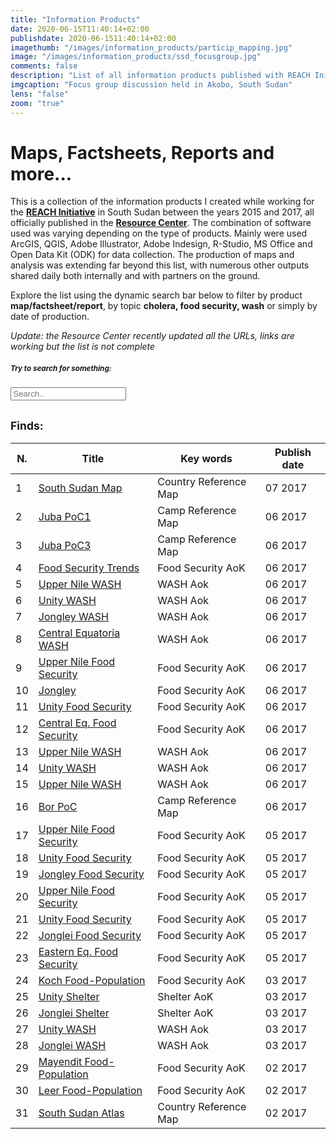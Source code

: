 ```yaml
---
title: "Information Products"
date: 2020-06-15T11:40:14+02:00
publishdate: 2020-06-1511:40:14+02:00
imagethumb: "/images/information_products/particip_mapping.jpg"
image: "/images/information_products/ssd_focusgroup.jpg"
comments: false
description: "List of all information products published with REACH Initiative"
imgcaption: "Focus group discussion held in Akobo, South Sudan"
lens: "false"
zoom: "true"
---
```


<div class='container'>
<h1>Maps, Factsheets, Reports and more...</h1>
<p></p> 
<p>This is a collection of the information products I created while working for the <b><a href="http://www.reach-initiative.org/reach/about-reach">REACH Initiative</a></b> in South Sudan between the years 2015 and 2017, all officially published in the <b><a href="https://www.reach-initiative.org/what-we-do/publications/">Resource Center</a></b>. 
The combination of software used was varying depending on the type of products. Mainly were used ArcGIS, QGIS, Adobe Illustrator, Adobe Indesign, R-Studio, MS Office and Open Data Kit (ODK) for data collection. 
The production of maps and analysis was extending far beyond this list, with numerous other outputs shared daily both internally and with partners on the ground.</p> 

<p>Explore the list using the dynamic search bar below to filter by product <b>map/factsheet/report</b>, by topic <b>cholera, food security, wash</b> or simply by date of production. </p>

<p><i>Update: the Resource Center recently updated all the URLs, links are working but the list is not complete</i></p>

</div>

<div class="container">
<h5><small>Try to search for something:</small></h5>
<!-- Search bar -->
<input class="form-control" type="text" id="myInput" onkeyup="myFunction()" placeholder="Search.." title="Type in a name">
</div>


<div class='container'>
<h2><small>Finds:</small></h2>
<table class='table table-hover' id='myTable'>
<thead>
<tr>
<th>N.</th><th>Title</th><th>Key words</th><th>Publish date</th></tr>
</thead>
<tbody>

<tr><td>1</td><td><a href="https://www.impact-repository.org/document/reach/94fd7237/reach_ssd_map_southsudan_15june2017_a3l_0.pdf" target="_blank">South Sudan Map</a></td><td>Country Reference Map</td><td>07 2017</td></tr>
<tr><td>2</td><td><a href="https://www.impact-repository.org/document/reach/8061194a/reach_ssd_map_juba_camp_poc1referencemap_may2017_0.pdf" target="_blank">Juba PoC1</a></td><td>Camp Reference Map</td><td>06 2017</td></tr>
<tr><td>3</td><td><a href="https://www.impact-repository.org/document/reach/166fd6aa/reach_ssd_map_juba_camp_poc3referencemap_may2017.pdf" target="_blank">Juba PoC3</a></td><td>Camp Reference Map</td><td>06 2017</td></tr>
<tr><td>4</td><td><a href="https://www.impact-repository.org/document/reach/2e29496e/reach_ssd_factsheet_trendanalysisfsl_may2017_0.pdf" target="_blank">Food Security Trends</a></td><td>Food Security AoK</td><td>06 2017</td></tr>
<tr><td>5</td><td><a href="https://www.impact-repository.org/document/reach/6668b1e2/reach_ssd_map_upn_washindicator_may2017.pdf" target="_blank">Upper Nile WASH</a></td><td>WASH Aok</td><td>06 2017</td></tr>
<tr><td>6</td><td><a href="https://www.impact-repository.org/document/reach/218b04c7/reach_ssd_map_unity_washindicator_may2017.pdf" target="_blank">Unity WASH</a></td><td>WASH Aok</td><td>06 2017</td></tr>
<tr><td>7</td><td><a href="https://www.impact-repository.org/document/reach/dfb92f16/reach_ssd_map_jonglei_washindicator_may2017.pdf" target="_blank">Jongley WASH</a></td><td>WASH Aok</td><td>06 2017</td></tr>
<tr><td>8</td><td><a href="https://www.impact-repository.org/document/reach/c185ca57/reach_ssd_map_centraleq_washindicator_may2017.pdf" target="_blank">Central Equatoria WASH</a></td><td>WASH Aok</td><td>06 2017</td></tr>
<tr><td>9</td><td><a href="https://www.impact-repository.org/document/reach/e096c4b3/reach_ssd_map_upn_compositefoodsecurityindicators_may2017.pdf" target="_blank">Upper Nile Food Security</a></td><td>Food Security AoK</td><td>06 2017</td></tr>
<tr><td>10</td><td><a href="https://www.impact-repository.org/document/reach/9d9f33de/reach_ssd_map_jonglei_compositefoodsecurityindicators_may2017.pdf" target="_blank">Jongley</a></td><td>Food Security AoK</td><td>06 2017</td></tr>
<tr><td>11</td><td><a href="https://www.impact-repository.org/document/reach/49b7e0f6/reach_ssd_map_unity_compositefoodsecurityindicators_may2017_0.pdf" target="_blank">Unity Food Security</a></td><td>Food Security AoK</td><td>06 2017</td></tr>
<tr><td>12</td><td><a href="https://www.impact-repository.org/document/reach/d1e09e15/reach_ssd_map_centraleq_compositefoodsecurityindicators_may2017.pdf" target="_blank">Central Eq. Food Security</a></td><td>Food Security AoK</td><td>06 2017</td></tr>
<tr><td>13</td><td><a href="https://www.impact-repository.org/document/reach/c30b4d11/reach_ssd_map_upn_washindicator_mar2017.pdf" target="_blank">Upper Nile WASH</a></td><td>WASH Aok</td><td>06 2017</td></tr>
<tr><td>14</td><td><a href="https://www.impact-repository.org/document/reach/6a2a6954/reach_ssd_map_unity_washindicator_mar2017.pdf" target="_blank">Unity WASH</a></td><td>WASH Aok</td><td>06 2017</td></tr>
<tr><td>15</td><td><a href="https://www.impact-repository.org/document/reach/e21843f5/reach_ssd_map_upn_washindicator_feb2017.pdf" target="_blank">Upper Nile WASH</a></td><td>WASH Aok</td><td>06 2017</td></tr>
<tr><td>16</td><td><a href="https://www.impact-repository.org/document/reach/cd52fc12/reach_ssd_map_bor_camp_poc_referencemap_may2017p_2.pdf" target="_blank">Bor PoC</a></td><td>Camp Reference Map</td><td>06 2017</td></tr>
<tr><td>17</td><td><a href="https://www.impact-repository.org/document/reach/7341b924/reach_ssd_map_upn_compositefoodsecurityindicators_mar2017_1.pdf" target="_blank">Upper Nile Food Security</a></td><td>Food Security AoK</td><td>05 2017</td></tr>
<tr><td>18</td><td><a href="https://www.impact-repository.org/document/reach/5252b7c0/reach_ssd_map_unity_compositefoodsecurityindicators_mar2017_1.pdf" target="_blank">Unity Food Security</a></td><td>Food Security AoK</td><td>05 2017</td></tr>
<tr><td>19</td><td><a href="https://www.impact-repository.org/document/reach/fb739385/reach_ssd_map_jonglei_compositefoodsecurityindicators_mar2017_1.pdf" target="_blank">Jongley Food Security</a></td><td>Food Security AoK</td><td>05 2017</td></tr>
<tr><td>20</td><td><a href="https://www.impact-repository.org/document/reach/2f5b40ad/reach_ssd_map_upn_compositefoodsecurityindicators_feb2017_1.pdf" target="_blank">Upper Nile Food Security</a></td><td>Food Security AoK</td><td>05 2017</td></tr>
<tr><td>21</td><td><a href="https://www.impact-repository.org/document/reach/0d1f6f6f/reach_ssd_map_unity_compositefoodsecurityindicators_feb2017_1.pdf" target="_blank">Unity Food Security</a></td><td>Food Security AoK</td><td>05 2017</td></tr>
<tr><td>22</td><td><a href="https://www.impact-repository.org/document/reach/13238a2e/reach_ssd_map_jonglei_compositefoodsecurityindicators_feb2017_1.pdf" target="_blank">Jonglei Food Security</a></td><td>Food Security AoK</td><td>05 2017</td></tr>
<tr><td>23</td><td><a href="https://www.impact-repository.org/document/reach/3760c3d4/reach_ssd_map_eeq_compositefoodsecurityindicators_feb2017_1.pdf" target="_blank">Eastern Eq. Food Security</a></td><td>Food Security AoK</td><td>05 2017</td></tr>
<tr><td>24</td><td><a href="https://www.impact-repository.org/document/reach/76eb5afd/reach_ssd_map_kochcounty_compositefoodsecurityindicators_2march2017.pdf" target="_blank">Koch Food-Population</a></td><td>Food Security AoK</td><td>03 2017</td></tr>
<tr><td>25</td><td><a href="https://www.impact-repository.org/document/reach/dfca7eb8/reach_ssd_map_unity_shelterindicators_28feb2017_0.pdf" target="_blank">Unity Shelter</a></td><td>Shelter AoK</td><td>03 2017</td></tr>
<tr><td>26</td><td><a href="https://www.impact-repository.org/document/reach/fed9705c/reach_ssd_map_fsl_jonglei_shelterindicators_28feb2017.pdf" target="_blank">Jonglei Shelter</a></td><td>Shelter AoK</td><td>03 2017</td></tr>
<tr><td>27</td><td><a href="https://www.impact-repository.org/document/reach/363090dd/reach_ssd_map_unity_washindicator_feb2017.pdf" target="_blank">Unity WASH</a></td><td>WASH Aok</td><td>03 2017</td></tr>
<tr><td>28</td><td><a href="https://www.impact-repository.org/document/reach/22dfaa0e/reach_ssd_map_wash_jonglei_washindicator_28feb2017_0.pdf" target="_blank">Jonglei WASH</a></td><td>WASH Aok</td><td>03 2017</td></tr>
<tr><td>29</td><td><a href="https://www.impact-repository.org/document/reach/d9bdc6c1/reach_ssd_map_mayenditcounty_compositefoodsecurityindicatorspopulationdensity_22feb2017.pdf" target="_blank">Mayendit Food-Population</a></td><td>Food Security AoK</td><td>02 2017</td></tr>
<tr><td>30</td><td><a href="https://www.impact-repository.org/document/reach/709ce284/reach_ssd_map_leercounty_compositefoodsecurityindicatorspopulationdensity_22feb2017_0.pdf" target="_blank">Leer Food-Population</a></td><td>Food Security AoK</td><td>02 2017</td></tr>
<tr><td>31</td><td><a href="https://www.impact-repository.org/document/reach/f5e99332/reach_ssd_maps_stateatlas_7february2017.pdf" target="_blank">South Sudan Atlas</a></td><td>Country Reference Map</td><td>02 2017</td></tr>

</table>
</tbody>
<br>
</div>